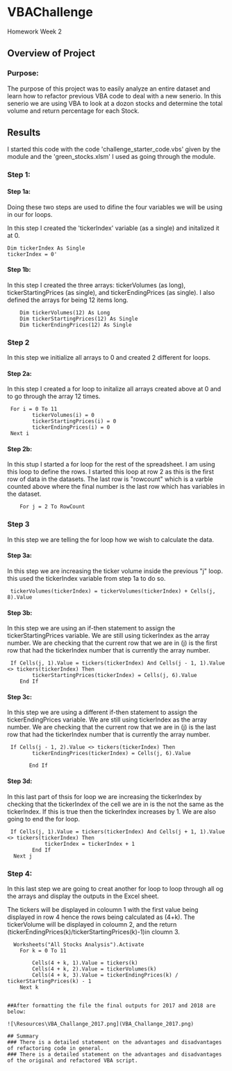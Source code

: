 # VBAChallenge
Homework Week 2
## Overview of Project
### Purpose:
The purpose of this project was to easily analyze an entire dataset and learn how to refactor previous VBA code to deal with a new senerio. In this senerio we are using VBA to look at a dozon stocks and determine the total volume and return percentage for each Stock. 

## Results
I started this code with the code 'challenge_starter_code.vbs' given by the module and the 'green_stocks.xlsm' I used as going through the module. 
### Step 1:
#### Step 1a: 

Doing these two steps are used to difine the four variables we will be using in our for loops.

In this step I created the 'tickerIndex' variable (as a single) and initalized it at 0.
  ```
  Dim tickerIndex As Single
  tickerIndex = 0'
```

#### Step 1b:
In this step I created the three arrays: tickerVolumes (as long), tickerStartingPrices (as single), and tickerEndingPrices (as single). I also defined the arrays for being 12 items long.
```   
    Dim tickerVolumes(12) As Long
    Dim tickerStartingPrices(12) As Single
    Dim tickerEndingPrices(12) As Single
```



### Step 2
In this step we initialize all arrays to 0 and created 2 different for loops.

#### Step 2a:
In this step I created a for loop to initalize all arrays created above at 0 and to go through the array 12 times. 
```
 For i = 0 To 11
        tickerVolumes(i) = 0
        tickerStartingPrices(i) = 0
        tickerEndingPrices(i) = 0
 Next i
```

#### Step 2b:
In this stup I started a for loop for the rest of the spreadsheet. I am using this loop to define the rows. I started this loop at row 2 as this is the first row of data in the datasets. The last row is "rowcount" which is a varble counted above where the final number is the last row which has variables in the dataset. 
```    
    For j = 2 To RowCount
```

### Step 3
In this step we are telling the for loop how we wish to calculate the data.

#### Step 3a:
In this step we are increasing the ticker volume inside the previous "j" loop. this used the tickerIndex variable from step 1a to do so. 

```
 tickerVolumes(tickerIndex) = tickerVolumes(tickerIndex) + Cells(j, 8).Value
```
#### Step 3b: 
In this step we are using an if-then statement to assign the tickerStartingPrices variable. We are still using tickerIndex as the array number. We are checking that the current row that we are in (j) is the first row that had the tickerIndex number that is currently the array number.
```
 If Cells(j, 1).Value = tickers(tickerIndex) And Cells(j - 1, 1).Value <> tickers(tickerIndex) Then
        tickerStartingPrices(tickerIndex) = Cells(j, 6).Value
    End If
```

#### Step 3c:
In this step we are using a different if-then statement to assign the tickerEndingPrices variable. We are still using tickerIndex as the array number. We are checking that the current row that we are in (j) is the last row that had the tickerIndex number that is currently the array number.
```
 If Cells(j - 1, 2).Value <> tickers(tickerIndex) Then
        tickerEndingPrices(tickerIndex) = Cells(j, 6).Value
   
       End If
```
#### Step 3d:
In this last part of thsis for loop we are increasing the tickerIndex by checking that the tickerIndex of the cell we are in is the not the same as the tickerIndex. If this is true then the tickerIndex increases by 1. We are also going to end the for loop.
```
 If Cells(j, 1).Value = tickers(tickerIndex) And Cells(j + 1, 1).Value <> tickers(tickerIndex) Then
            tickerIndex = tickerIndex + 1
        End If   
  Next j
```

### Step 4:
In this last step we are going to creat another for loop to loop through all og the arrays and display the outputs in the Excel sheet. 

The tickers will be displayed in coloumn 1 with the first value being displayed in row 4 hence the rows being calculated as (4+k). The tickerVolume will be displayed in coloumn 2, and the return (tickerEndingPrices(k)/tickerStartingPrices(k)-1)in cloumn 3.
```
  Worksheets("All Stocks Analysis").Activate
    For k = 0 To 11
        
        Cells(4 + k, 1).Value = tickers(k)
        Cells(4 + k, 2).Value = tickerVolumes(k)
        Cells(4 + k, 3).Value = tickerEndingPrices(k) / tickerStartingPrices(k) - 1        
    Next k


##After formatting the file the final outputs for 2017 and 2018 are below:

![\Resources\VBA_Challange_2017.png](VBA_Challange_2017.png)

## Summary
### There is a detailed statement on the advantages and disadvantages of refactoring code in general.
### There is a detailed statement on the advantages and disadvantages of the original and refactored VBA script.

